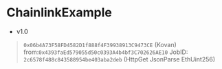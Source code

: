 # ChainlinkExample

* v1.0
> `0x06b4A73F58FD4582D1f888f4F39938913C9473CE` (Kovan)
> from:`0x4393faEd579055d50c0393A4b4bf3C702626AE10`
> JobID: `2c6578f488c843588954be403aba2deb` (HttpGet JsonParse EthUint256)